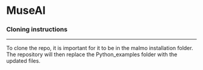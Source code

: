 # MuseAI

### Cloning instructions
-----------------
To clone the repo, it is important for it to be in the malmo installation folder.
The repository will then replace the Python_examples folder with the updated
files.
